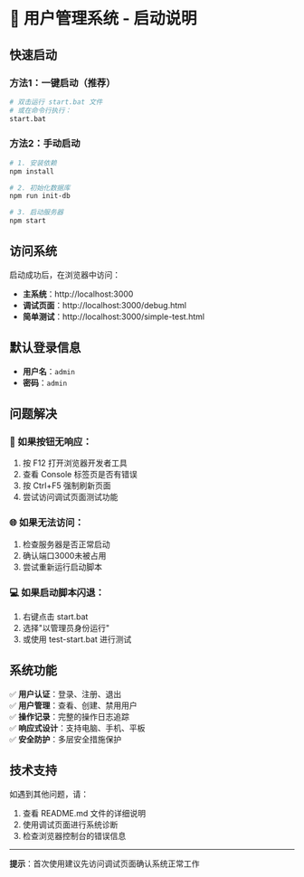 # 🚀 用户管理系统 - 启动说明

## 快速启动

### 方法1：一键启动（推荐）
```bash
# 双击运行 start.bat 文件
# 或在命令行执行：
start.bat
```

### 方法2：手动启动
```bash
# 1. 安装依赖
npm install

# 2. 初始化数据库
npm run init-db

# 3. 启动服务器
npm start
```

## 访问系统

启动成功后，在浏览器中访问：
- **主系统**：http://localhost:3000
- **调试页面**：http://localhost:3000/debug.html
- **简单测试**：http://localhost:3000/simple-test.html

## 默认登录信息

- **用户名**：`admin`
- **密码**：`admin`

## 问题解决

### 🔧 如果按钮无响应：
1. 按 F12 打开浏览器开发者工具
2. 查看 Console 标签页是否有错误
3. 按 Ctrl+F5 强制刷新页面
4. 尝试访问调试页面测试功能

### 🌐 如果无法访问：
1. 检查服务器是否正常启动
2. 确认端口3000未被占用
3. 尝试重新运行启动脚本

### 💻 如果启动脚本闪退：
1. 右键点击 start.bat
2. 选择"以管理员身份运行"
3. 或使用 test-start.bat 进行测试

## 系统功能

✅ **用户认证**：登录、注册、退出  
✅ **用户管理**：查看、创建、禁用用户  
✅ **操作记录**：完整的操作日志追踪  
✅ **响应式设计**：支持电脑、手机、平板  
✅ **安全防护**：多层安全措施保护  

## 技术支持

如遇到其他问题，请：
1. 查看 README.md 文件的详细说明
2. 使用调试页面进行系统诊断
3. 检查浏览器控制台的错误信息

---
**提示**：首次使用建议先访问调试页面确认系统正常工作
